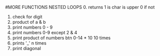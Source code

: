 #MORE FUNCTIONS NESTED LOOPS
0. returns 1 is char is upper 0 if not
1. check for digit
2. product of a & b
3. print numbers 0 - 9
4. print numbers 0-9 except 2 & 4
5. print product of numbers btn 0-14 * 10 10 times
6. prints '_' n times
7. print diagonal
